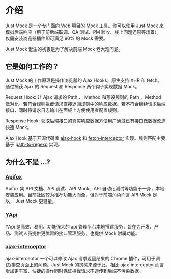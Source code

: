 # 介绍

Just Mock 是一个专门面向 Web 项目的 Mock 工具。你可以使用 Just Mock 来模拟后端响应（用于前后端联调、QA 测试、PM 验收、线上问题还原等场景），仅需安装浏览器插件即可满足 90% 的 Mock 需要。

Just Mock 诞生的初衷是为了解决前端 Mock 老大难问题。

<!-- ## Features

- 项目管理
- 规则管理
- 日志管理 -->

## 它是如何工作的？

Just Mock 的工作原理是操作浏览器的 Ajax Hooks，原生支持 XHR 和 fetch。通过捕获 Ajax 的 Request 和 Response 两个钩子实现数据 Mock。

Request Hook: 让 Ajax 请求的 Path 、 Method 和预设规则的 Path 、Method 做对比。若符合规则拦截请求直接返回规则中的响应数据。若不符合继续请求后端接口，同时将请求日志输出在面板上方便使用者配置规则。

Response Hook: 获取后端接口的真实响应数据方便用户通过已有接口做数据改造快速 Mock。

Ajax Hook 基于开源代码库 [ajax-hook](https://github.com/wendux/ajax-hook) 和 [fetch-interceptor](https://github.com/itsfadnis/fetch-interceptor) 实现。规则匹配主要基于 [path-to-regexp](https://github.com/pillarjs/path-to-regexp) 实现。

## 为什么不是 ...?

### [Apifox](https://www.apifox.cn/)

Apifox 集 API 文档、API 调试、API Mock、API 自动化测试等功能于一身，本地安装应用。目前社区较为推荐功能大而全，但对于前端角色而言 API Mock 足以， Just Mock 更轻量。

### [YApi](https://github.com/YMFE/yapi)

YApi 是高效、易用、功能强大的 api 管理平台本地搭建服务，旨在为开发、产品、测试人员提供更优雅的接口管理服务，也提供 Mock 附属功能。

### [ajax-interceptor](https://github.com/YGYOOO/ajax-interceptor)

ajax-interceptor 一个可以修改 Ajax 请求返回结果的 Chrome 插件，可用于调试/排查页面上的问题。Just Mock 的灵感来源于此，相比 ajax-interceptor 而言增加更丰富、快捷的操作同时保证拦截请求不透传到后端不污染数据。
